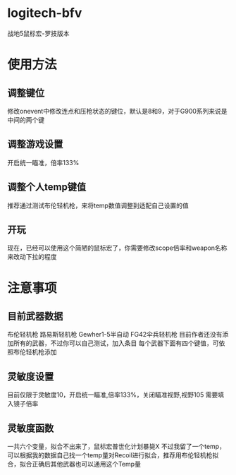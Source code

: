 # logitech-bfv
战地5鼠标宏-罗技版本
# 使用方法
## 调整键位
修改onevent中修改连点和压枪状态的键位，默认是8和9，对于G900系列来说是中间的两个键
## 调整游戏设置
开启统一瞄准，倍率133%
## 调整个人temp键值
推荐通过测试布伦轻机枪，来将temp数值调整到适配自己设置的值
## 开玩
现在，已经可以使用这个简陋的鼠标宏了，你需要修改scope倍率和weapon名称来改动下拉的程度

# 注意事项

## 目前武器数据
布伦轻机枪
路易斯轻机枪
Gewher1-5半自动
FG42伞兵轻机枪
目前作者还没有添加所有的武器，不过你可以自己测试，加入条目
每个武器下面有四个键值，可依照布伦轻机枪添加
## 灵敏度设置
目前仅限于灵敏度10，开启统一瞄准,倍率133%，关闭瞄准视野,视野105
需要填入镜子倍率
## 灵敏度函数
一共六个变量，拟合不出来了，鼠标宏普世化计划暴毙X
不过我留了一个temp，可以根据我的数据自己找一个temp量对Recoil进行拟合，推荐用布伦轻机枪拟合，拟合正确后其他武器也可以通用这个Temp量